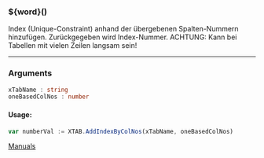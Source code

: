 ﻿### ${word}()
Index (Unique-Constraint) anhand der übergebenen Spalten-Nummern hinzufügen. Zurückgegeben wird Index-Nummer. ACHTUNG: Kann bei Tabellen mit vielen Zeilen langsam sein!

----

### Arguments
```ts
xTabName : string
oneBasedColNos : number
```
#### Usage:
```ts
var numberVal := XTAB.AddIndexByColNos(xTabName, oneBasedColNos)
```

[Manuals](https://manuals.opacc.ch/docs/doku2401/F-Script/ScriptBlockFunc.XTAB.AddIndexByColNos.html)
